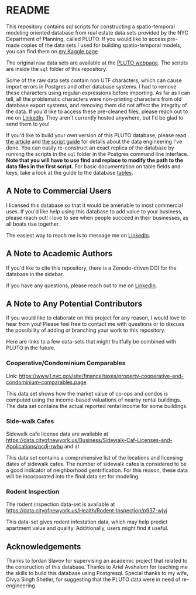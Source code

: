 # README

This repository contains sql scripts for constructing a spatio-temporal modeling oriented database from real estate data sets provided by the NYC Department of Planning, called PLUTO. If you would like to access pre-made copies of the data sets I used for building spatio-temporal models, you can find them on [my Kaggle page](https://www.kaggle.com/olivershetler/pluto)

The original raw data sets are available at the [PLUTO webpage](https://www1.nyc.gov/site/planning/data-maps/open-data/dwn-pluto-mappluto.page). The scripts are inside the `sql` folder of this repository.

Some of the raw data sets contain non UTF characters, which can cause import errors in Postgres and other database systems. I had to remove these characters using regular-expressions before importing. As far as I can tell, all the problematic characters were non-printing characters from old database export systems, and removing them did not affect the integrity of the data. If you'd like to access these pre-cleaned files, please reach out to me on [LinkedIn](https://www.linkedin.com/in/olivershetler/). They aren't currently hosted anywhere, but I'd be glad to send them to you!

If you'd like to build your own version of this PLUTO database, please read [the article](./guides/article.pdf) and [the script guide](./guides/scripts.md) for details about the data engineering I've done. You can easily re-construct an exact replica of the database by running the scripts in the `sql` folder in the Postgres command line interface. **Note that you will have to use find and replace to modify the path to the data files in the first script.** For basic documentation on table fields and keys, take a look at the guide to the database [tables](./guides/tables.md).

## A Note to Commercial Users

I licensed this database so that it would be amenable to most commercial uses. If you'd like help using this database to add value to your business, please reach out! I love to see when people succeed in their businesses, as all boats rise together.

The easiest way to reach me is to message me on [LinkedIn](https://www.linkedin/in/olivershetler.com).

## A Note to Academic Authors

If you'd like to cite this repository, there is a Zenodo-driven DOI for the database in the sidebar.

If you have any questions, please reach out to me on [LinkedIn](https://www.linkedin/in/olivershetler.com).

## A Note to Any Potential Contributors

If you would like to elaborate on this project for any reason, I would love to hear from you! Please feel free to contact me with questions or to discuss the possibility of adding or branching your work to this repository.

Here are links to a few data-sets that might fruitfully be combined with PLUTO in the future.

### Cooperative/Condominium Comparables
Link: https://www1.nyc.gov/site/finance/taxes/property-cooperative-and-condominium-comparables.page

This data set shows how the market value of co-ops and condos is computed using the income-based valuations of nearby rental buildings. The data set contains the actual reported rental income for some buildings.

### Side-walk Cafes
Sidewalk cafe license data are available at https://data.cityofnewyork.us/Business/Sidewalk-Caf-Licenses-and-Applications/qcdj-rwhu and at

This data set contains a comprehensive list of the locations and licensing dates of sidewalk cafes. The number of sidewalk cafes is considered to be a good indicator of neighborhood gentrification. For this reason, these data will be incorporated into the final data set for modeling.

### Rodent Inspection
The rodent inspection data-set is available at https://data.cityofnewyork.us/Health/Rodent-Inspection/p937-wjvj

This data-set gives rodent infestation data, which may help predict apartment value and quality. Additionally, users might find it useful.

## Acknowledgements

Thanks to Iordan Slavov for supervising an academic project that related to the consruction of this database. Thanks to Ariel Avshalom for teaching me the skills to build this database using Postgresql. Special thanks to my wife, Divya Singh Shetler, for suggesting that the PLUTO data were in need of re-engineering.
